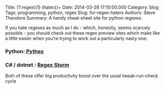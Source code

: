 Title: (?:regex){1} (haterz)+
Date: 2014-03-26 17:10:00.000
Category: blog
Tags: programming, python, regex
Slug: for-regex-haters
Authors: Steve Theodore
Summary: A handy cheat-sheet site for python regexes.

If you hate regexes as much as I do - which, honestly, seems scarcely possible - you should check out these regex preview sites which make like a little easier when you're trying to work out a particularly nasty one:  


### Python: [Pythex](https://pythex.org/) 

### C# / dotnet : [Regex Storm](http://regexstorm.net/tester) 

Both of these offer big productivity boost over the usual tweak-run-check cycle 

